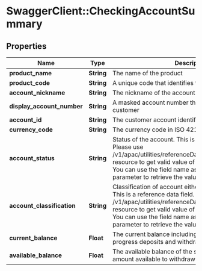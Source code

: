 # SwaggerClient::CheckingAccountSummary

## Properties
Name | Type | Description | Notes
------------ | ------------- | ------------- | -------------
**product_name** | **String** | The name of the product | [optional] 
**product_code** | **String** | A unique code that identifies the product | [optional] 
**account_nickname** | **String** | The nickname of the account assigned by the customer | [optional] 
**display_account_number** | **String** | A masked account number that can be displayed to the customer | [optional] 
**account_id** | **String** | The customer account identifier in encrypted format. | [optional] 
**currency_code** | **String** | The currency code in ISO 4217 format | [optional] 
**account_status** | **String** | Status of the account. This is a reference data field. Please use /v1/apac/utilities/referenceData/{accountStatus} resource to get valid value of this field with description. You can use the field name as the referenceCode parameter to retrieve the values. | [optional] 
**account_classification** | **String** | Classification of account either as ASSET or LIABILITY. This is a reference data field. Please use /v1/apac/utilities/referenceData/{accountClassification} resource to get valid value of this field with description. You can use the field name as the referenceCode parameter to retrieve the values. | [optional] 
**current_balance** | **Float** | The current balance including any pending or in progress deposits and withdrawals | [optional] 
**available_balance** | **Float** | The available balance of the saving account. It is the amount available  to withdraw or transfer immediately | [optional] 

